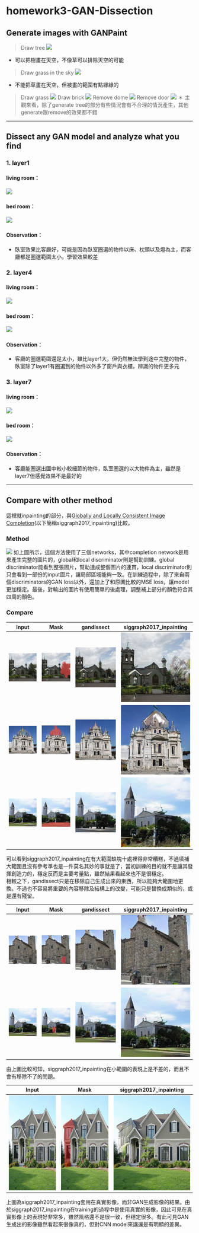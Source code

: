 # homework3-GAN-Dissection

## Generate images with GANPaint
> Draw tree
![](https://i.imgur.com/UX1BGAS.jpg)
* 可以把樹畫在天空，不像草可以排除天空的可能
> Draw grass in the sky
![](https://i.imgur.com/zUgg0dh.png)
* 不能把草畫在天空，但被畫的範圍有點綠綠的
> Draw grass
![](https://i.imgur.com/6Tj57A7.png)
> Draw brick
![](https://i.imgur.com/7cgeqAj.png)
> Remove dome
![](https://i.imgur.com/04Hozyq.png)
> Remove door
![](https://i.imgur.com/6qZoC9Y.png)
＊ 主觀來看，除了generate tree的部分有些情況會有不合理的情況產生，其他generate跟remove的效果都不錯
---
## Dissect any GAN model and analyze what you find
### 1. layer1
#### living room：
![](https://i.imgur.com/raticD4.png)
#### bed room：
![](https://i.imgur.com/GE2Ywht.png)
#### Observation：
* 臥室效果比客廳好，可能是因為臥室圈選的物件以床、枕頭以及燈為主，而客廳都是圈選範圍太小，學習效果較差
### 2. layer4
#### living room：
![](https://i.imgur.com/k4bsjja.png)
#### bed room：
![](https://i.imgur.com/5kxuGun.png)
#### Observation：
* 客廳的圈選範圍還是太小，雖比layer1大，但仍然無法學到途中完整的物件，臥室除了layer1有圈選到的物件以外多了窗戶與衣櫃，辨識的物件更多元
### 3. layer7
#### living room：
![](https://i.imgur.com/B5oBR2O.png)
#### bed room：
![](https://i.imgur.com/SHsjrer.png)
#### Observation：
* 客廳能圈選出圖中較小較細節的物件，臥室圈選的以大物件為主，雖然是layer7但感覺效果不是最好的
---
## Compare with other method
這裡就inpainting的部分，與[Globally and Locally Consistent Image Completion](http://iizuka.cs.tsukuba.ac.jp/projects/completion/en/)(以下簡稱siggraph2017_inpainting)比較。

### Method
![](http://iizuka.cs.tsukuba.ac.jp/projects/completion/images/model_v2.png)
如上圖所示，這個方法使用了三個networks，其中completion network是用來產生完整的圖片的，global和local discriminator則是幫助訓練。global discriminator能看到整張圖片，幫助達成整個圖片的連貫，local discriminator則只會看到一部份的input圖片，讓局部區域能夠一致。在訓練過程中，除了來自兩個discriminators的GAN loss以外，還加上了和原圖比較的MSE loss，讓model更加穩定。最後，對輸出的圖片有使用簡單的後處理，調整補上部分的顏色符合其四周的顏色。
### Compare

|Input|Mask|gandissect|siggraph2017_inpainting|
|-----------|-----------|-----------|-----------|
|![](images/i1.png)|![](images/vm1.png)|![](images/od1.png)|![](images/oi1.png)|
|![](images/i2.png)|![](images/vm2.png)|![](images/od2.png)|![](images/oi2.png)|
|![](images/i4.png)|![](images/vm4.png)|![](images/od4.png)|![](images/oi4.png)|

可以看到siggraph2017_inpainting在有大範圍缺塊十處裡得非常糟糕，不過填補大範圍且沒有參考準也是一件莫名其妙的事就是了，當初訓練的目的就不是讓其發揮創造力的，穩定反而是主要考量點，雖然結果看起來也不是很穩定。  
相較之下，gandissect只是在移除自己生成出來的東西，所以能夠大範圍地更換。不過也不容易將重要的內容移除及結構上的改變，可能只是替換成類似的，或是還有殘留。

|Input|Mask|gandissect|siggraph2017_inpainting|
|-----------|-----------|-----------|-----------|
|![](images/i3.png)|![](images/vm3.png)|![](images/od3.png)|![](images/oi3.png)|
|![](images/i5.png)|![](images/vm5.png)|![](images/od5.png)|![](images/oi5.png)|

由上圖比較可知，siggraph2017_inpainting在小範圍的表現上是不差的，而且不會有移除不了的問題。

|Input|Mask|siggraph2017_inpainting|
|-----------|-----------|-----------|
|<img src="images/ir.png" width="256" height="256">|<img src="images/vmr.png" width="256" height="256">|<img src="images/or.png" width="256" height="256">|

上圖為siggraph2017_inpainting套用在真實影像，而非GAN生成影像的結果。由於siggraph2017_inpainting在training的過程中是使用真實的影像，因此可見在真實影像上的表現好非常多，雖然風格還不是很一致，但穩定很多。有此可見GAN生成出的影像雖然看起來很像真的，但對CNN model來講還是有明顯的差異。
